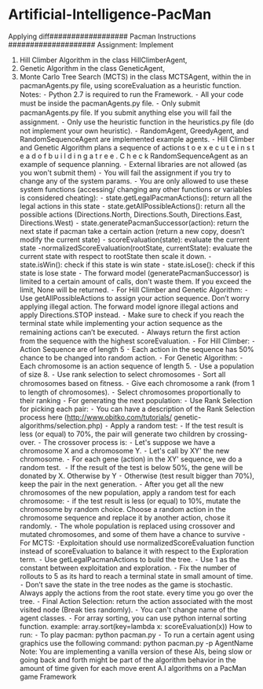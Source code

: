 # Artificial-Intelligence-PacMan
Applying diff##################  Pacman Instructions  ####################
Assignment:
Implement 
1. Hill Climber Algorithm in the class HillClimberAgent,
2. Genetic Algorithm in the class GeneticAgent,
3. Monte Carlo Tree Search (MCTS) in the class MCTSAgent,
within the in pacmanAgents.py ﬁle, using scoreEvaluation as a
heuristic function.  
Notes:
⁃ Python 2.7 is required to run the Framework.
⁃ All your code must be inside the pacmanAgents.py ﬁle.
⁃ Only submit pacmanAgents.py ﬁle. If you submit anything else 
you will fail the assignment.
⁃ Only use the heuristic function in the heuristics.py ﬁle (do not 
implement your own heuristic).
⁃ RandomAgent, GreedyAgent, and RandomSequenceAgent are 
implemented example agents.
⁃ Hill Climber and Genetic Algorithm plans a sequence of actions 
t o e x e c u t e i n s t e a d o f b u i l d i n g a t r e e . C h e c k
RandomSequenceAgent as an example of sequence planning.
⁃ External libraries are not allowed (as you won't submit them)
⁃ You will fail the assignment if you try to change any of the system 
params.
⁃ You are only allowed to use these system functions (accessing/
changing any other functions or variables is considered cheating):
⁃ state.getLegalPacmanActions(): return all the legal actions 
in this state
⁃ state.getAllPossibleActions(): return all the possible
actions (Directions.North, Directions.South, Directions.East,
Directions.West)
⁃ state.generatePacmanSuccessor(action): return the next
state if pacman take a certain action (return a new copy,
doesn’t modify the current state)
⁃ scoreEvaluation(state): evaluate the current state
⁃normalizedScoreEvaluation(rootState, currentState): 
evaluate the current state with respect to rootState then
scale it down.
⁃ state.isWin(): check if this state is win state
⁃ state.isLose(): check if this state is lose state
⁃ The forward model (generatePacmanSuccessor) is limited to a
certain amount of calls, don't waste them. If you exceed the limit,
None will be returned.
⁃ For Hill Climber and Genetic Algorithm:
⁃ Use getAllPossibleActions to assign your action sequence. 
Don’t worry applying illegal action. The forward model ignore
illegal actions and apply Directions.STOP instead.
⁃ Make sure to check if you reach the terminal state while
implementing your action sequence as the remaining actions
can’t be executed.
⁃ Always return the ﬁrst action from the sequence with the
highest scoreEvaluation.
⁃ For Hill Climber:
⁃ Action Sequence are of length 5
⁃ Each action in the sequence has 50% chance to be changed 
into random action.
⁃ For Genetic Algorithm:
⁃ Each chromosome is an action sequence of length 5.
⁃ Use a population of size 8.
⁃ Use rank selection to select chromosomes
⁃ Sort all chromosomes based on ﬁtness.
⁃ Give each chromosome a rank (from 1 to length of 
chromosomes).
⁃ Select chromosomes proportionally to their ranking
⁃ For generating the next population:
⁃ Use Rank Selection for picking each pair:
⁃ You can have a description of the Rank Selection
process here (http://www.obitko.com/tutorials/
genetic-algorithms/selection.php)
⁃ Apply a random test:
⁃ If the test result is less (or equal) to 70%, the pair 
will generate two children by crossing-over.
⁃ The crossover process is:
⁃ Let's suppose we have a chromosome X
and a chromosome Y.
⁃ Let's call by XY' the new chromosome.
⁃ For each gene (action) in the XY' 
sequence, we do a random test. 
⁃ If the result of the test is below 50%, the 
gene will be donated by X. Otherwise by
Y
⁃ Otherwise (test result bigger than 70%), keep the
pair in the next generation.
⁃ After you get all the new chromosomes of the new
population, apply a random test for each chromosome:
⁃ if the test result is less (or equal) to 10%, mutate
the chromosome by random choice. Choose a
random action in the chromosome sequence and 
replace it by another action, chose it randomly.
⁃ The whole population is replaced using crossover and 
mutated chromosomes, and some of them have a chance to
survive
⁃ For MCTS:
⁃Exploitation should use normalizedScoreEvaluation 
function instead of scoreEvaluation  to balance it with
respect to the Exploration term.
⁃ Use getLegalPacmanActions to build the tree.
⁃ Use 1 as the constant between exploitation and exploration.
⁃ Fix the number of rollouts to 5 as its hard to reach a terminal 
state in small amount of time.
⁃ Don’t save the state in the tree nodes as the game is 
stochastic. Always apply the actions from the root state.
every time you go over the tree. 
⁃ Final Action Selection: return the action associated with the
most visited node (Break ties randomly).
⁃ You can't change name of the agent classes.
⁃ For array sorting, you can use python internal sorting function. 
example: array.sort(key=lambda x: scoreEvaluation(x))
How to run:
⁃ To play pacman: python pacman.py
⁃ To run a certain agent using graphics use the following command: 
python pacman.py -p AgentName
Note: You are implementing a vanilla version of these AIs, being slow or
going back and forth might be part of the algorithm behavior in the
amount of time given for each move erent A.I algorithms on a PacMan game Framework
